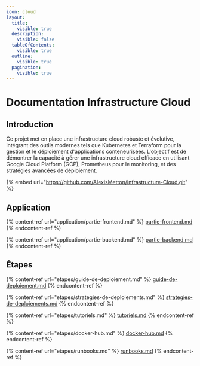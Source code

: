 ```yaml
---
icon: cloud
layout:
  title:
    visible: true
  description:
    visible: false
  tableOfContents:
    visible: true
  outline:
    visible: true
  pagination:
    visible: true
---
```


# Documentation Infrastructure Cloud

## Introduction

Ce projet met en place une infrastructure cloud robuste et évolutive, intégrant des outils modernes tels que Kubernetes et Terraform pour la gestion et le déploiement d'applications conteneurisées. L'objectif est de démontrer la capacité à gérer une infrastructure cloud efficace en utilisant Google Cloud Platform (GCP), Prometheus pour le monitoring, et des stratégies avancées de déploiement.

{% embed url="https://github.com/AlexisMetton/Infrastructure-Cloud.git" %}

## Application

{% content-ref url="application/partie-frontend.md" %}
[partie-frontend.md](application/partie-frontend.md)
{% endcontent-ref %}

{% content-ref url="application/partie-backend.md" %}
[partie-backend.md](application/partie-backend.md)
{% endcontent-ref %}

## Étapes

{% content-ref url="etapes/guide-de-deploiement.md" %}
[guide-de-deploiement.md](etapes/guide-de-deploiement.md)
{% endcontent-ref %}

{% content-ref url="etapes/strategies-de-deploiements.md" %}
[strategies-de-deploiements.md](etapes/strategies-de-deploiements.md)
{% endcontent-ref %}

{% content-ref url="etapes/tutoriels.md" %}
[tutoriels.md](etapes/tutoriels.md)
{% endcontent-ref %}

{% content-ref url="etapes/docker-hub.md" %}
[docker-hub.md](etapes/docker-hub.md)
{% endcontent-ref %}

{% content-ref url="etapes/runbooks.md" %}
[runbooks.md](etapes/runbooks.md)
{% endcontent-ref %}
